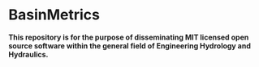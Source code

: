 # BasinMetrics

**This repository is for the purpose of disseminating MIT licensed open source software within
the general field of Engineering Hydrology and Hydraulics.**
